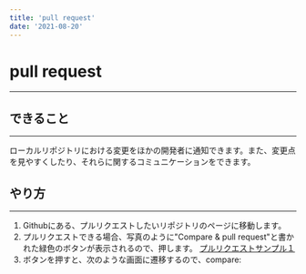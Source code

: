 ```yaml
---
title: 'pull request' 
date: '2021-08-20'
---
```


# pull request
---

## できること
---

ローカルリポジトリにおける変更をほかの開発者に通知できます。また、変更点を見やすくしたり、それらに関するコミュニケーションをできます。

## やり方
---

1. Githubにある、プルリクエストしたいリポジトリのページに移動します。
2. プルリクエストできる場合、写真のように"Compare & pull request"と書かれた緑色のボタンが表示されるので、押します。 [プルリクエストサンプル１](https://imgur.com/a/VhNRe0t)
3. ボタンを押すと、次のような画面に遷移するので、compare: